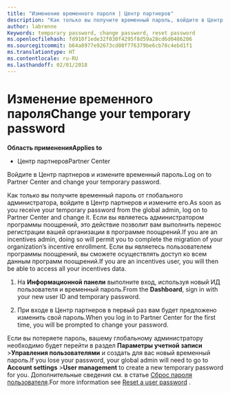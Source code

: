 ```yaml
---
title: "Изменение временного пароля | Центр партнеров"
description: "Как только вы получите временный пароль, войдите в Центр партнеров и измените его."
author: labrenne
Keywords: temporary password, change password, reset password
ms.openlocfilehash: fd910f1ede32f030f4295f8d59a28cd6d0486206
ms.sourcegitcommit: b64a8977e92673cd00f776379be6cb78c4ebd1f1
ms.translationtype: HT
ms.contentlocale: ru-RU
ms.lasthandoff: 02/01/2018
---
```

# <a name="change-your-temporary-password"></a><span data-ttu-id="c5488-103">Изменение временного пароля</span><span class="sxs-lookup"><span data-stu-id="c5488-103">Change your temporary password</span></span>

**<span data-ttu-id="c5488-104">Область применения</span><span class="sxs-lookup"><span data-stu-id="c5488-104">Applies to</span></span>**

-  <span data-ttu-id="c5488-105">Центр партнеров</span><span class="sxs-lookup"><span data-stu-id="c5488-105">Partner Center</span></span>

<span data-ttu-id="c5488-106">Войдите в Центр партнеров и измените временный пароль.</span><span class="sxs-lookup"><span data-stu-id="c5488-106">Log on to Partner Center and change your temporary password.</span></span>

<span data-ttu-id="c5488-107">Как только вы получите временный пароль от глобального администратора, войдите в Центр партнеров и измените его.</span><span class="sxs-lookup"><span data-stu-id="c5488-107">As soon as you receive your temporary password from the global admin, log on to Partner Center and change it.</span></span> <span data-ttu-id="c5488-108">Если вы являетесь администратором программы поощрений, это действие позволит вам выполнить перенос регистрации вашей организации в программе поощрений.</span><span class="sxs-lookup"><span data-stu-id="c5488-108">If you are an incentives admin, doing so will permit you to complete the migration of your organization’s incentive enrollment.</span></span> <span data-ttu-id="c5488-109">Если вы являетесь пользователем программы поощрений, вы сможете осуществлять доступ ко всем данным программ поощрений.</span><span class="sxs-lookup"><span data-stu-id="c5488-109">If you are an incentives user, you will then be able to access all your incentives data.</span></span>

1.  <span data-ttu-id="c5488-110">На **Информационной панели** выполните вход, используя новый ИД пользователя и временный пароль.</span><span class="sxs-lookup"><span data-stu-id="c5488-110">From the **Dashboard**, sign in with your new user ID and temporary password.</span></span>

2.  <span data-ttu-id="c5488-111">При входе в Центр партнеров в первый раз вам будет предложено изменить свой пароль.</span><span class="sxs-lookup"><span data-stu-id="c5488-111">When you log in to Partner Center for the first time, you will be prompted to change your password.</span></span>

<span data-ttu-id="c5488-112">Если вы потеряете пароль, вашему глобальному администратору необходимо будет перейти в раздел **Параметры учетной записи** >**Управления пользователями** и создать для вас новый временный пароль.</span><span class="sxs-lookup"><span data-stu-id="c5488-112">If you lose your password, your global admin will need to go to  **Account settings** >**User management** to create a new temporary password for you.</span></span>
<span data-ttu-id="c5488-113">Дополнительные сведения см. в статье [Сброс пароля пользователя](reset-a-user-password.md).</span><span class="sxs-lookup"><span data-stu-id="c5488-113">For more information see [Reset a user password](reset-a-user-password.md) .</span></span>


 

 



